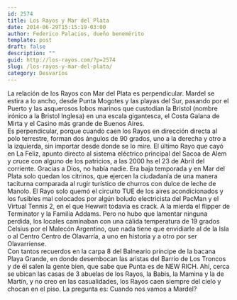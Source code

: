 ```yaml
---
id: 2574
title: Los Rayos y Mar del Plata
date: 2014-06-29T15:15:19-03:00
author: Federico Palacios, dueño benemérito
template: post
draft: false
description: ""
guid: http://los-rayos.com/?p=2574
slug: /los-rayos-y-mar-del-plata/
category: Desvaríos
---
```

La relación de los Rayos con Mar del Plata es perpendicular. Mardel se estira a lo ancho, desde Punta Mogotes y las playas del Sur, pasando por el Puerto y las asquerosos lobos marinos que custodian la Bristol (nombre irónico a la Bristol Inglesa) en una escala gigantesca, el Costa Galana de Mirta y el Casino más grande de Buenos Aires.  
Es perpendicular, porque cuando caen los Rayos en dirección directa al polo terrestre, forman dos ángulos de 90 grados, uno a la derecha y otro a la izquierda, sin importar desde donde se lo mire. El último Rayo que cayó en La Feliz, apunto directo al sistema eléctrico principal del Sacoa de Alem y cruce con alguno de los patricios, a las 2000 hs el 23 de Abril del corriente. Gracias a Dios, no había nadie. Era baja temporada y en Mar del Plata solo quedan los citrinos, que ejercen la ciudadanía de una manera taciturna comparada al rugir turístico de churros con dulce de leche de Manolo. El Rayo solo quemó el circuito TUE de los aires acondicionados y los fusibles mal colocados por algún boludo electricista del PacMan y el Virtual Tennis 2, en el que Hewwit todavía es crack. A la mierda el flipper de Terminator y la Familia Addams. Pero no hubo que lamentar ninguna perdida, los locales caminaban con una cálida temperatura de 19 grados Celsius por el Malecón Argentino, que nada tiene que envidiarle al de la Isla o al Centro Centro de Olavarría, a uno en historia y a otro por ser Olavarriense.  
Con tantos recuerdos en la carpa 8 del Balneario príncipe de la bacana Playa Grande, en donde desembocan las aristas del Barrio de Los Troncos y de él salen la gente bien, que sabe que Punta es de NEW RICH. Ahí, cerca se ubican las casas de 3 abuelas de los Rayos, la Babis, la Mamina y la de Martín, y no creo en las casualidades, los Rayos caen siempre del cielo y chocan en el piso. La pregunta es: Cuando nos vamos a Mardel?